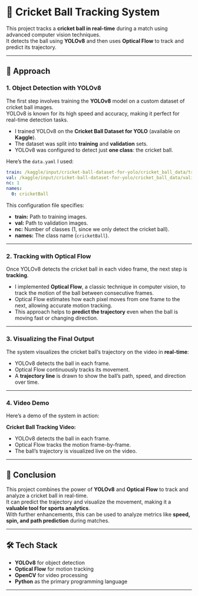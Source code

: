 # 🏏 Cricket Ball Tracking System

This project tracks a **cricket ball in real-time** during a match using advanced computer vision techniques.  
It detects the ball using **YOLOv8** and then uses **Optical Flow** to track and predict its trajectory.

---

## 🚀 Approach

### **1. Object Detection with YOLOv8**
The first step involves training the **YOLOv8** model on a custom dataset of cricket ball images.  
YOLOv8 is known for its high speed and accuracy, making it perfect for real-time detection tasks.

- I trained YOLOv8 on the **Cricket Ball Dataset for YOLO** (available on **Kaggle**).  
- The dataset was split into **training** and **validation** sets.  
- YOLOv8 was configured to detect just **one class**: the cricket ball.

Here’s the `data.yaml` I used:

```yaml
train: /kaggle/input/cricket-ball-dataset-for-yolo/cricket_ball_data/train  # Path to training images
val: /kaggle/input/cricket-ball-dataset-for-yolo/cricket_ball_data/valid    # Path to validation images
nc: 1                                                                      # Number of classes (1 for cricket ball)
names:
  0: cricketBall                                                           # Name of class 0 is 'cricketBall'
```

This configuration file specifies:
- **train:** Path to training images.  
- **val:** Path to validation images.  
- **nc:** Number of classes (1, since we only detect the cricket ball).  
- **names:** The class name (`cricketBall`).

---

### **2. Tracking with Optical Flow**
Once YOLOv8 detects the cricket ball in each video frame, the next step is **tracking**.

- I implemented **Optical Flow**, a classic technique in computer vision, to track the motion of the ball between consecutive frames.  
- Optical Flow estimates how each pixel moves from one frame to the next, allowing accurate motion tracking.  
- This approach helps to **predict the trajectory** even when the ball is moving fast or changing direction.

---

### **3. Visualizing the Final Output**
The system visualizes the cricket ball’s trajectory on the video in **real-time**:
- YOLOv8 detects the ball in each frame.
- Optical Flow continuously tracks its movement.
- A **trajectory line** is drawn to show the ball’s path, speed, and direction over time.

---

### **4. Video Demo**
Here’s a demo of the system in action:

**Cricket Ball Tracking Video:**
- YOLOv8 detects the ball in each frame.  
- Optical Flow tracks the motion frame-by-frame.  
- The ball’s trajectory is visualized live on the video.

---

## 🎯 Conclusion
This project combines the power of **YOLOv8** and **Optical Flow** to track and analyze a cricket ball in real-time.  
It can predict the trajectory and visualize the movement, making it a **valuable tool for sports analytics**.  
With further enhancements, this can be used to analyze metrics like **speed, spin, and path prediction** during matches.

---

## 🛠️ Tech Stack
- **YOLOv8** for object detection  
- **Optical Flow** for motion tracking  
- **OpenCV** for video processing  
- **Python** as the primary programming language  

---
